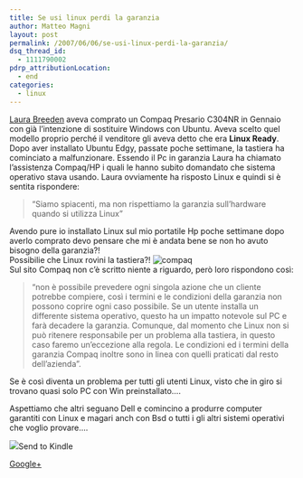 ```yaml
---
title: Se usi linux perdi la garanzia
author: Matteo Magni
layout: post
permalink: /2007/06/06/se-usi-linux-perdi-la-garanzia/
dsq_thread_id:
  - 1111790002
pdrp_attributionLocation:
  - end
categories:
  - linux
---
```

[Laura Breeden][1] aveva comprato un Compaq Presario C304NR in Gennaio con già l&#8217;intenzione di sostituire Windows con Ubuntu. Aveva scelto quel modello proprio perché il venditore gli aveva detto che era **Linux Ready**.  
Dopo aver installato Ubuntu Edgy, passate poche settimane, la tastiera ha cominciato a malfunzionare. Essendo il Pc in garanzia Laura ha chiamato l&#8217;assistenza Compaq/HP i quali le hanno subito domandato che sistema operativo stava usando. Laura ovviamente ha risposto Linux e quindi si è sentita rispondere:

> &#8220;Siamo spiacenti, ma non rispettiamo la garanzia sull&#8217;hardware quando si utilizza Linux&#8221;

Avendo pure io installato Linux sul mio portatile Hp poche settimane dopo averlo comprato devo pensare che mi è andata bene se non ho avuto bisogno della garanzia?!  
Possibilie che Linux rovini la tastiera?! ![compaq][2]  
Sul sito Compaq non c&#8217;è scritto niente a riguardo, però loro rispondono così:

> &#8220;non è possibile prevedere ogni singola azione che un cliente potrebbe compiere, così i termini e le condizioni della garanzia non possono coprire ogni caso possibile. Se un utente installa un differente sistema operativo, questo ha un impatto notevole sul PC e farà decadere la garanzia. Comunque, dal momento che Linux non si può ritenere responsabile per un problema alla tastiera, in questo caso faremo un&#8217;eccezione alla regola. Le condizioni ed i termini della garanzia Compaq inoltre sono in linea con quelli praticati dal resto dell&#8217;azienda&#8221;.

Se è così diventa un problema per tutti gli utenti Linux, visto che in giro si trovano quasi solo PC con Win preinstallato&#8230;.

Aspettiamo che altri seguano Dell e comincino a produrre computer garantiti con Linux e magari anch con Bsd o tutti i gli altri sistemi operativi che voglio provare&#8230;.

<div class='kindleWidget kindleLight' >
  <img src="http://magni.me/wp-content/plugins/send-to-kindle/media/white-15.png" /><span>Send to Kindle</span>
</div>

<a rel="author" href="https://plus.google.com/111433366670841346629?rel=author"  >Google+</a>

 [1]: http://enterprise.linux.com/article.pl?sid=07/03/23/1430204&#038;from=rss
 [2]: http://magni.me/wp-content/uploads/2007/06/images.jpg